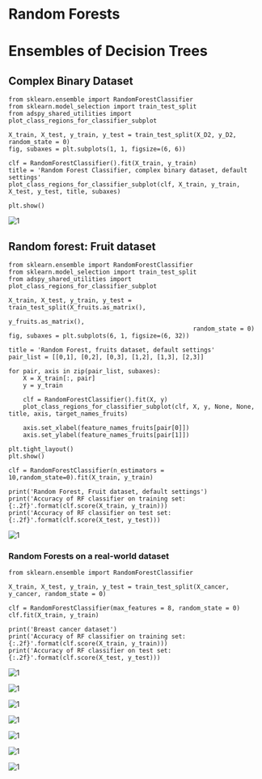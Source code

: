 # Random Forests

# Ensembles of Decision Trees

## Complex Binary Dataset

```
from sklearn.ensemble import RandomForestClassifier
from sklearn.model_selection import train_test_split
from adspy_shared_utilities import plot_class_regions_for_classifier_subplot

X_train, X_test, y_train, y_test = train_test_split(X_D2, y_D2, random_state = 0)
fig, subaxes = plt.subplots(1, 1, figsize=(6, 6))

clf = RandomForestClassifier().fit(X_train, y_train)
title = 'Random Forest Classifier, complex binary dataset, default settings'
plot_class_regions_for_classifier_subplot(clf, X_train, y_train, X_test, y_test, title, subaxes)

plt.show()
```

![1](https://pawan-mittal.github.io/allassets.github.io/data-science/machine-learning-python/charts/module4/3.png)

## Random forest: Fruit dataset

```
from sklearn.ensemble import RandomForestClassifier
from sklearn.model_selection import train_test_split
from adspy_shared_utilities import plot_class_regions_for_classifier_subplot

X_train, X_test, y_train, y_test = train_test_split(X_fruits.as_matrix(),
                                                   y_fruits.as_matrix(),
                                                   random_state = 0)
fig, subaxes = plt.subplots(6, 1, figsize=(6, 32))

title = 'Random Forest, fruits dataset, default settings'
pair_list = [[0,1], [0,2], [0,3], [1,2], [1,3], [2,3]]

for pair, axis in zip(pair_list, subaxes):
    X = X_train[:, pair]
    y = y_train
    
    clf = RandomForestClassifier().fit(X, y)
    plot_class_regions_for_classifier_subplot(clf, X, y, None, None, title, axis, target_names_fruits)
    
    axis.set_xlabel(feature_names_fruits[pair[0]])
    axis.set_ylabel(feature_names_fruits[pair[1]])
    
plt.tight_layout()
plt.show()

clf = RandomForestClassifier(n_estimators = 10,random_state=0).fit(X_train, y_train)

print('Random Forest, Fruit dataset, default settings')
print('Accuracy of RF classifier on training set: {:.2f}'.format(clf.score(X_train, y_train)))
print('Accuracy of RF classifier on test set: {:.2f}'.format(clf.score(X_test, y_test)))
```

![1](https://pawan-mittal.github.io/allassets.github.io/data-science/machine-learning-python/charts/module4/4.png)

### Random Forests on a real-world dataset
```
from sklearn.ensemble import RandomForestClassifier

X_train, X_test, y_train, y_test = train_test_split(X_cancer, y_cancer, random_state = 0)

clf = RandomForestClassifier(max_features = 8, random_state = 0)
clf.fit(X_train, y_train)

print('Breast cancer dataset')
print('Accuracy of RF classifier on training set: {:.2f}'.format(clf.score(X_train, y_train)))
print('Accuracy of RF classifier on test set: {:.2f}'.format(clf.score(X_test, y_test)))
```


![1](https://pawan-mittal.github.io/allassets.github.io/data-science/machine-learning-python/models/supervised/random-forests/1.png)

![1](https://pawan-mittal.github.io/allassets.github.io/data-science/machine-learning-python/models/supervised/random-forests/2.png)

![1](https://pawan-mittal.github.io/allassets.github.io/data-science/machine-learning-python/models/supervised/random-forests/3.png)

![1](https://pawan-mittal.github.io/allassets.github.io/data-science/machine-learning-python/models/supervised/random-forests/4.png)

![1](https://pawan-mittal.github.io/allassets.github.io/data-science/machine-learning-python/models/supervised/random-forests/5.png)

![1](https://pawan-mittal.github.io/allassets.github.io/data-science/machine-learning-python/models/supervised/random-forests/6.png)

![1](https://pawan-mittal.github.io/allassets.github.io/data-science/machine-learning-python/models/supervised/random-forests/7.png)
